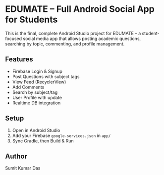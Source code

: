 # EDUMATE – Full Android Social App for Students

This is the final, complete Android Studio project for EDUMATE – a student-focused social media app that allows posting academic questions, searching by topic, commenting, and profile management.

## Features
- Firebase Login & Signup
- Post Questions with subject tags
- View Feed (RecyclerView)
- Add Comments
- Search by subject/tag
- User Profile with update
- Realtime DB integration

##  Setup
1. Open in Android Studio
2. Add your Firebase `google-services.json` in `app/`
3. Sync Gradle, then Build & Run

## Author
Sumit Kumar Das
